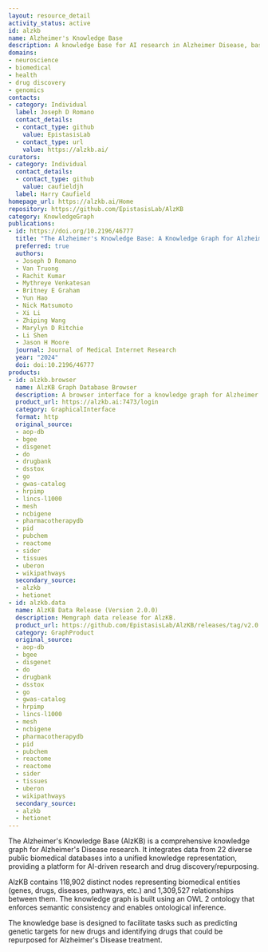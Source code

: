 ```yaml
---
layout: resource_detail
activity_status: active
id: alzkb
name: Alzheimer's Knowledge Base
description: A knowledge base for AI research in Alzheimer Disease, based on graph databases.
domains:
- neuroscience
- biomedical
- health
- drug discovery
- genomics
contacts:
- category: Individual
  label: Joseph D Romano
  contact_details:
  - contact_type: github
    value: EpistasisLab
  - contact_type: url
    value: https://alzkb.ai/
curators:
- category: Individual
  contact_details:
  - contact_type: github
    value: caufieldjh
  label: Harry Caufield
homepage_url: https://alzkb.ai/Home
repository: https://github.com/EpistasisLab/AlzKB
category: KnowledgeGraph
publications:
- id: https://doi.org/10.2196/46777
  title: "The Alzheimer's Knowledge Base: A Knowledge Graph for Alzheimer Disease Research"
  preferred: true
  authors:
  - Joseph D Romano
  - Van Truong
  - Rachit Kumar
  - Mythreye Venkatesan
  - Britney E Graham
  - Yun Hao
  - Nick Matsumoto
  - Xi Li
  - Zhiping Wang
  - Marylyn D Ritchie
  - Li Shen
  - Jason H Moore
  journal: Journal of Medical Internet Research
  year: "2024"
  doi: doi:10.2196/46777
products:
- id: alzkb.browser
  name: AlzKB Graph Database Browser
  description: A browser interface for a knowledge graph for Alzheimer's Disease.
  product_url: https://alzkb.ai:7473/login
  category: GraphicalInterface
  format: http
  original_source:
  - aop-db
  - bgee
  - disgenet
  - do
  - drugbank
  - dsstox
  - go
  - gwas-catalog
  - hrpimp
  - lincs-l1000
  - mesh
  - ncbigene
  - pharmacotherapydb
  - pid
  - pubchem
  - reactome
  - sider
  - tissues
  - uberon
  - wikipathways
  secondary_source:
  - alzkb
  - hetionet
- id: alzkb.data
  name: AlzKB Data Release (Version 2.0.0)
  description: Memgraph data release for AlzKB.
  product_url: https://github.com/EpistasisLab/AlzKB/releases/tag/v2.0.0
  category: GraphProduct
  original_source:
  - aop-db
  - bgee
  - disgenet
  - do
  - drugbank
  - dsstox
  - go
  - gwas-catalog
  - hrpimp
  - lincs-l1000
  - mesh
  - ncbigene
  - pharmacotherapydb
  - pid
  - pubchem
  - reactome
  - reactome
  - sider
  - tissues
  - uberon
  - wikipathways
  secondary_source:
  - alzkb
  - hetionet
---
```


The Alzheimer's Knowledge Base (AlzKB) is a comprehensive knowledge graph for Alzheimer's Disease research. It integrates data from 22 diverse public biomedical databases into a unified knowledge representation, providing a platform for AI-driven research and drug discovery/repurposing.

AlzKB contains 118,902 distinct nodes representing biomedical entities (genes, drugs, diseases, pathways, etc.) and 1,309,527 relationships between them. The knowledge graph is built using an OWL 2 ontology that enforces semantic consistency and enables ontological inference.

The knowledge base is designed to facilitate tasks such as predicting genetic targets for new drugs and identifying drugs that could be repurposed for Alzheimer's Disease treatment.
